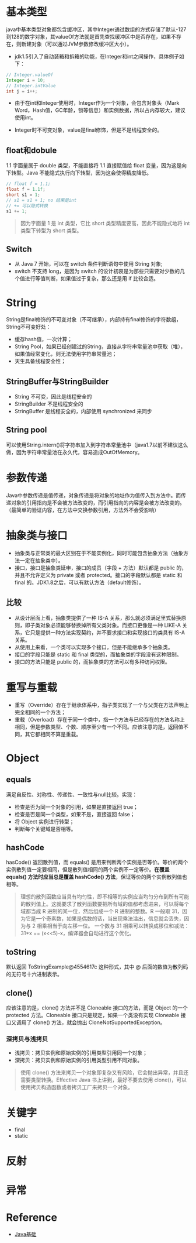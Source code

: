 # 基本类型
java中基本类型对象都包含缓冲区，其中Integer通过数组的方式存储了默认-127到128的数字对象，其valueOf方法就是首先查找缓冲区中是否存在，如果不存在，则新建对象（可以通过JVM参数修改缓冲区大小）。
- jdk1.5引入了自动装箱和拆箱的功能，在Integer和int之间操作，具体例子如下：
```java
// Integer.valueOf
Integer i = 10;
// Integer.intValue
int j = i++;
```

- 由于在int和Integer使用时，Integer作为一个对象，会包含对象头（Mark Word，Hash值，GC年龄，锁等信息）和实例数据，所以占内存较大，建议使用int。

- Integer时不可变对象，value是final修饰，但是不是线程安全的。

## float和dobule
1.1 字面量属于 double 类型，不能直接将 1.1 直接赋值给 float 变量，因为这是向下转型。Java 不能隐式执行向下转型，因为这会使得精度降低。
```java
// float f = 1.1;
float f = 1.1f;
short s1 = 1;
// s1 = s1 + 1; no 结果是int
// += 可以隐式转换
s1 += 1;
```

> 因为字面量 1 是 int 类型，它比 short 类型精度要高，因此不能隐式地将 int 类型下转型为 short 类型。

## Switch
- 从 Java 7 开始，可以在 switch 条件判断语句中使用 String 对象;
- switch 不支持 long，是因为 switch 的设计初衷是为那些只需要对少数的几个值进行等值判断，如果值过于复杂，那么还是用 if 比较合适。

# String
String是final修饰的不可变对象（不可继承），内部持有final修饰的字符数组，String不可变好处：
- 缓存hash值，一次计算；
- String Pool，如果已经创建过的String，直接从字符串常量池中获取（堆），如果值经常变化，则无法使用字符串常量池；
- 天生具备线程安全性；

## StringBuffer与StringBuilder
- String 不可变，因此是线程安全的
- StringBuilder 不是线程安全的
- StringBuffer 是线程安全的，内部使用 synchronized 来同步

## String pool
可以使用String.intern()将字符串加入到字符串常量池中（java1.7以前不建议这么做，因为字符串常量池在永久代，容易造成OutOfMemory。

# 参数传递
Java中参数传递是值传递，对象传递是将对象的地址作为值传入到方法中。而传递对象的引用指向是不会被方法改变的，而引用指向的内容是会被方法改变的。（最简单的验证内容，在方法中交换参数引用，方法外不会受影响）

# 抽象类与接口
- 抽象类与正常类的最大区别在于不能实例化，同时可能包含抽象方法（抽象方法一定在抽象类中）。
- 接口，接口是抽象类延申，接口的成员（字段 + 方法）默认都是 public 的，并且不允许定义为 private 或者 protected。接口的字段默认都是 static 和 final 的。JDK1.8之后，可以有默认方法（default修饰）。

## 比较
- 从设计层面上看，抽象类提供了一种 IS-A 关系，那么就必须满足里式替换原则，即子类对象必须能够替换掉所有父类对象。而接口更像是一种 LIKE-A 关系，它只是提供一种方法实现契约，并不要求接口和实现接口的类具有 IS-A 关系。
- 从使用上来看，一个类可以实现多个接口，但是不能继承多个抽象类。
- 接口的字段只能是 static 和 final 类型的，而抽象类的字段没有这种限制。
- 接口的方法只能是 public 的，而抽象类的方法可以有多种访问权限。

# 重写与重载
- 重写（Override）存在于继承体系中，指子类实现了一个与父类在方法声明上完全相同的一个方法；
- 重载（Overload）存在于同一个类中，指一个方法与已经存在的方法名称上相同，但是参数类型、个数、顺序至少有一个不同。应该注意的是，返回值不同，其它都相同不算是重载。

# Object
## equals
满足自反性、对称性、传递性、一致性与null比较。实现：
- 检查是否为同一个对象的引用，如果是直接返回 true；
- 检查是否是同一个类型，如果不是，直接返回 false；
- 将 Object 实例进行转型；
- 判断每个关键域是否相等。
## hashCode
hasCode() 返回散列值，而 equals() 是用来判断两个实例是否等价。等价的两个实例散列值一定要相同，但是散列值相同的两个实例不一定等价。**在覆盖 equals() 方法时应当总是覆盖 hashCode() 方法**，保证等价的两个实例散列值也相等。

> 理想的散列函数应当具有均匀性，即不相等的实例应当均匀分布到所有可能的散列值上。这就要求了散列函数要把所有域的值都考虑进来，可以将每个域都当成 R 进制的某一位，然后组成一个 R 进制的整数。R 一般取 31，因为它是一个奇素数，如果是偶数的话，当出现乘法溢出，信息就会丢失，因为与 2 相乘相当于向左移一位。
> 一个数与 31 相乘可以转换成移位和减法：31*x == (x<<5)-x，编译器会自动进行这个优化。

## toString
默认返回 ToStringExample@4554617c 这种形式，其中 @ 后面的数值为散列码的无符号十六进制表示。

## clone()
应该注意的是，clone() 方法并不是 Cloneable 接口的方法，而是 Object 的一个 protected 方法。Cloneable 接口只是规定，如果一个类没有实现 Cloneable 接口又调用了 clone() 方法，就会抛出 CloneNotSupportedException。

### 深拷贝与浅拷贝
- 浅拷贝：拷贝实例和原始实例的引用类型引用同一个对象；
- 深拷贝：拷贝实例和原始实例的引用类型引用不同对象。

> 使用 clone() 方法来拷贝一个对象即复杂又有风险，它会抛出异常，并且还需要类型转换。Effective Java 书上讲到，最好不要去使用 clone()，可以使用拷贝构造函数或者拷贝工厂来拷贝一个对象。

# 关键字
- final
- static

# 反射

# 异常


# Reference
- [Java基础](https://github.com/CyC2018/Interview-Notebook/blob/master/notes/Java%20%E5%9F%BA%E7%A1%80.md#clone)







